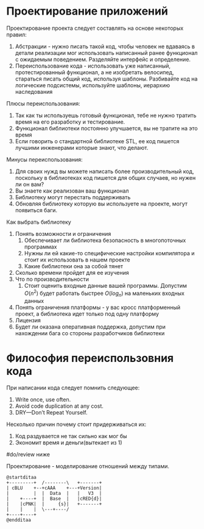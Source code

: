 # Проектирование приложений
Проектирование проекта следует составлять на основе некоторых правил:
1. Абстракции - нужно писать такой код, чтобы человек не вдаваясь в детали реализации мог использовать написанный ранее функционал с ожидаемым поведением. Разделяйте интерфейс и определение.
2. Переиспользование кода - использовать уже написанный, протестированный функционал, а не изобретать велосипед, стараться писать общий код, используя шаблоны. Разбивайте код на логические подсистемы, используйте шаблоны, иерархию наследования

Плюсы переиспользования:
1. Так как ты используешь готовый функционал, тебе не нужно тратить время на его разработку и тестирование.
2. Функционал библиотеки постоянно улучшается, вы не тратите на это время
3. Если говорить о стандартной библиотеке STL, ее код пишется лучшими инженерами которые знают, что делают.

Минусы переиспользования:
1. Для своих нужд вы можете написать более производительный код, поскольку в библиотеках код пишется для общих случаев, но нужен ли он вам?
2. Вы знаете как реализован ваш функционал
3. Библиотеку могут перестать поддерживать
4. Обновляя библиотеку которую вы используете на проекте, могут появиться баги.

Как выбрать библиотеку
1. Понять возможности и ограничения
	1. Обеспечивает ли библиотека безопасность в многопоточных программах
	2. Нужны ли ей какие-то специфические настройки компилятора и стоит их использовать в нашем проекте
	3. Какие библиотеки она за собой тянет
2. Сколько времени пройдет для ее изучения
3. Что по производительности
	1. Стоит оценить входные данные вашей программы. Допустим $O(n^2)$ будет работать быстрее $O(log_n)$ на маленьких входных данных
4. Понять ограничения платформы - у вас кросс платформенный проект, а библиотека идет только под одну платформу
5. Лицензия
6. Будет ли оказана оперативная поддержка, допустим при нахождении бага со стороны разработчиков библиотеки

# Философия переиспользовния кода
При написании кода следует помнить следующее:
1. Write once, use often.
2. Avoid code duplication at any cost.
3. DRY—Don’t Repeat Yourself.

Несколько причин почему стоит придерживаться их:
1. Код раздувается не так сильно как мог бы
2. Экономит время и деньги(вытекает из 1)



#do/review ниже

Проектирование - моделирование отношений между типами.

```plantuml
@startditaa
+---------+  /--------\   +-------+
| cBLU    +--+cAAA    +---+Version|
|         |  |  Data  |   |   V3  |
|    +----+  |  Base  |   |cRED{d}|
|    |cPNK|  |     {s}|   +-------+
|    |    |  \---+----/
+----+----+    
@endditaa  
```